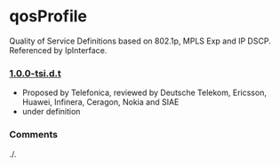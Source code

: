 # qosProfile
Quality of Service Definitions based on 802.1p, MPLS Exp and IP DSCP.  
Referenced by IpInterface.

### [1.0.0-tsi.d.t](../../tree/tsi)
- Proposed by Telefonica, reviewed by Deutsche Telekom, Ericsson, Huawei, Infinera, Ceragon, Nokia and SIAE
- under definition

### Comments
./.
